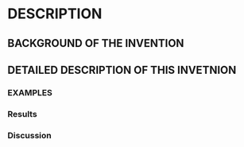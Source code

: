 # DESCRIPTION

## BACKGROUND OF THE INVENTION

## DETAILED DESCRIPTION OF THIS INVETNION

### EXAMPLES

### Results

### Discussion

